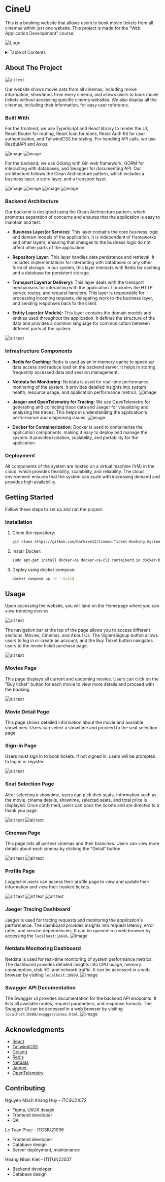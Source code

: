 # CineU

This is a booking website that allows users to book movie tickets from all cinemas within just one website. This project is made for the "Web Application Development" course.

![Logo](https://scontent.fsgn5-12.fna.fbcdn.net/v/t39.30808-6/448510917_4518499311707564_6026758865277843418_n.jpg?_nc_cat=103&ccb=1-7&_nc_sid=5f2048&_nc_ohc=iZl5UpbiNVYQ7kNvgGcXKsM&_nc_ht=scontent.fsgn5-12.fna&oh=00_AYDgB8k6AIibY5Y_uAs8cG6nCjSc1-HAXqt4tOa8dqmQJQ&oe=667623AF)

<details>
  <summary>Table of Contents</summary>
  <ol>
    <li>
      <a href="#about-the-project">About The Project</a>
      <ul>
        <li><a href="#built-with">Built With</a></li>
      </ul>
    </li>
    <li>
      <a href="#getting-started">Getting Started</a>
      <ul>
        <li><a href="#installation">Installation</a></li>
      </ul>
    </li>
    <li><a href="#usage">Usage</a></li>
    <li><a href="#contributing">Contributing</a></li>
    <li><a href="#acknowledgments">Acknowledgments</a></li>
  </ol>
</details>

## About The Project
![alt text](./readme%20images/image.png)

Our website shows movie data from all cinemas, including movie information, showtimes from every cinema, and allows users to book movie tickets without accessing specific cinema websites. We also display all the cinemas, including their information, for easy user reference.

### Built With

For the frontend, we use TypeScript and React library to render the UI, React Router for routing, React Icon for icons, React Auth Kit for user authentication, and TailwindCSS for styling. For handling API calls, we use RestfulAPI and Axios.

![image](https://images.viblo.asia/7be53157-271e-4a02-81ef-1bd05ce05832.png)
![image](https://encrypted-tbn0.gstatic.com/images?q=tbn:ANd9GcTiEyK3Fikb7awfCerGVez2BuNDdXhLUPCQ6g&s)

For the backend, we use Golang with Gin web framework, GORM for interacting with databases, and Swagger for documenting API. Our architecture follows the Clean Architecture pattern, which includes a business layer, a store layer, and a transport layer.

![image](https://upload.wikimedia.org/wikipedia/commons/thumb/0/05/Go_Logo_Blue.svg/1200px-Go_Logo_Blue.svg.png)
![image](https://media.dev.to/cdn-cgi/image/width=1000,height=420,fit=cover,gravity=auto,format=auto/https%3A%2F%2Fdev-to-uploads.s3.amazonaws.com%2Fuploads%2Farticles%2Fd8fqe6e9wdeigfxk2hsw.png)
![image](https://avatars.githubusercontent.com/u/15127678?v=4)
![image](https://mevn-public.s3-ap-southeast-1.amazonaws.com/marketenterprise.vn/wp-images/2020/06/15173803/BLog_Swagger_V21-2.png)
### Backend Architecture

Our backend is designed using the Clean Architecture pattern, which promotes separation of concerns and ensures that the application is easy to maintain and test.

- **Business Layer(or Service):** This layer contains the core business logic and domain models of the application. It is independent of frameworks and other layers, ensuring that changes to the business logic do not affect other parts of the application.

- **Repository Layer:** This layer handles data persistence and retrieval. It includes implementations for interacting with databases or any other form of storage. In our system, this layer interacts with Redis for caching and a database for persistent storage.

- **Transport Layer(or Delivery):** This layer deals with the transport mechanisms for interacting with the application. It includes the HTTP server, routes, and request handlers. This layer is responsible for processing incoming requests, delegating work to the business layer, and sending responses back to the client.

- **Entity Layer(or Models):** This layer contains the domain models and entities used throughout the application. It defines the structure of the data and provides a common language for communication between different parts of the system.

![alt text](./readme%20images/image-15.png)
### Infrastructure Components

- **Redis for Caching:** Redis is used as an in-memory cache to speed up data access and reduce load on the backend server. It helps in storing frequently accessed data and session management.

- **Netdata for Monitoring:** Netdata is used for real-time performance monitoring of the system. It provides detailed insights into system health, resource usage, and application performance metrics.
![image](https://www.netdata.cloud/img/netdata-logo.svg)
- **Jaeger and OpenTelemetry for Tracing:** We use OpenTelemetry for generating and collecting trace data and Jaeger for visualizing and analyzing the traces. This helps in understanding the application's performance and diagnosing issues.
![image](https://www.jaegertracing.io/img/jaeger-logo.png)
- **Docker for Containerization:** Docker is used to containerize the application components, making it easy to deploy and manage the system. It provides isolation, scalability, and portability for the application.

### Deployment

All components of the system are hosted on a virtual machine (VM) in the cloud, which provides flexibility, scalability, and reliability. The cloud environment ensures that the system can scale with increasing demand and provides high availability.

## Getting Started

Follow these steps to set up and run the project.

### Installation

1. Clone the repository:
    ```sh
    git clone https://github.com/Darkiee12/Cinema-Ticket-Booking-System-WAD.git
    ```
2. Install Docker:
    ```sh
    sudo apt-get install docker-ce docker-ce-cli containerd.io docker-buildx-plugin docker-compose-plugin
    ```
3. Deploy using docker compose:
    ```sh
    docker compose up -d --build
    ```

## Usage

Upon accessing the website, you will land on the Homepage where you can view trending movies.

![alt text](./readme%20images/image-1.png)

The navigation bar at the top of the page allows you to access different sections: Movies, Cinemas, and About Us. The Signin/Signup button allows users to log in or create an account, and the Buy Ticket button navigates users to the movie ticket purchase page.

![alt text](./readme%20images/image-2.png)

### Movies Page
This page displays all current and upcoming movies. Users can click on the "Buy ticket" button for each movie to view more details and proceed with the booking.

![alt text](./readme%20images/image-3.png)

### Movie Detail Page
This page shows detailed information about the movie and available showtimes. Users can select a showtime and proceed to the seat selection page.

### Sign-in Page
Users must sign in to book tickets. If not signed in, users will be prompted to log in or register.

![alt text](./readme%20images/image-8.png)

### Seat Selection Page
After selecting a showtime, users can pick their seats. Information such as the movie, cinema details, showtime, selected seats, and total price is displayed. Once confirmed, users can book the tickets and are directed to a thank you page.

![alt text](./readme%20images/image-9.png)
![alt text](./readme%20images/image-10.png)

### Cinemas Page
This page lists all partner cinemas and their branches. Users can view more details about each cinema by clicking the "Detail" button.

![alt text](./readme%20images/image-11.png)
![alt text](./readme%20images/image-12.png)

### Profile Page
Logged-in users can access their profile page to view and update their information and view their booked tickets.

![alt text](./readme%20images/image-4.png)
![alt text](./readme%20images/image-5.png)
![alt text](./readme%20images/image-7.png)

### Jaeger Tracing Dashboard
Jaeger is used for tracing requests and monitoring the application's performance. The dashboard provides insights into request latency, error rates, and service dependencies. It can be opened in a web browser by accessing the `localhost:16686`.
![image](https://www.jaegertracing.io/img/traces-ss.png)
### Netdata Monitoring Dashboard
Netdata is used for real-time monitoring of system performance metrics. The dashboard provides detailed insights into CPU usage, memory consumption, disk I/O, and network traffic. It can be accessed in a web browser by visiting `localhost:19999`.
![image](https://www.joyfulbikeshedding.com/images/2018/grafana-26f17558.png)
### Swagger API Documentation
The Swagger UI provides documentation for the backend API endpoints. It lists all available routes, request parameters, and response formats. The Swagger UI can be accessed in a web browser by visiting `localhost:8080/swagger/index.html`.
![image](./readme%20images/image-14.png)
## Acknowledgments

- [React](https://reactjs.org/)
- [TailwindCSS](https://tailwindcss.com/)
- [Golang](https://golang.org/)
- [Redis](https://redis.io/)
- [Netdata](https://www.netdata.cloud/)
- [Jaeger](https://www.jaegertracing.io/)
- [OpenTelemetry](https://opentelemetry.io/)

## Contributing

Nguyen Mach Khang Huy - ITCSU21072
* Figma, UI/UX desgin
* Frontend developer
* QA

Le Tuan Phuc - ITCSIU21096
* Frontend developer
* Database design
* Server deployment, maintenance

Hoang Nhan Kiet - ITITUN22037
* Backend developer
* Database design
